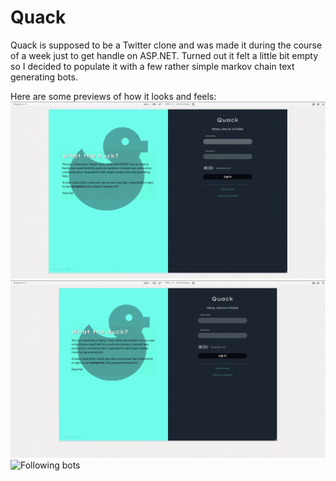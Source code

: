 # Quack
Quack is supposed to be a Twitter clone and was made it during the course of a week just to get handle on ASP.NET.
Turned out it felt a little bit empty so I decided to populate it with a few rather simple markov chain text generating bots.

Here are some previews of how it looks and feels:
![Basic preview](prev1.gif)
![I am no near frontend ninja but tried to make it responsive](prev3.gif)
![Following bots](prev2.gif)
